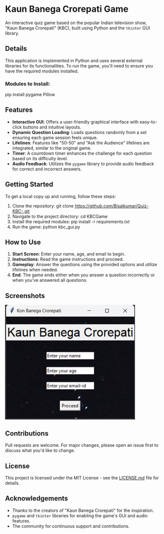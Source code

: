 # Kaun Banega Crorepati Game

An interactive quiz game based on the popular Indian television show, "Kaun Banega Crorepati" (KBC), built using Python and the `tkinter` GUI library.

## Details

This application is implemented in Python and uses several external libraries for its functionalities. To run the game, you'll need to ensure you have the required modules installed.

### Modules to Install:

pip install pygame Pillow

## Features

- **Interactive GUI**: Offers a user-friendly graphical interface with easy-to-click buttons and intuitive layouts.
- **Dynamic Question Loading**: Loads questions randomly from a set ensuring each game session feels unique.
- **Lifelines**: Features like "50-50" and "Ask the Audience" lifelines are integrated, similar to the original game.
- **Timer**: A countdown timer enhances the challenge for each question based on its difficulty level.
- **Audio Feedback**: Utilizes the `pygame` library to provide audio feedback for correct and incorrect answers.

## Getting Started

To get a local copy up and running, follow these steps:

1. Clone the repository: git clone https://github.com/Bisalkumar/Quiz-KBC-.git
2. Navigate to the project directory: cd KBCGame
3. Install the required modules: pip install -r requirements.txt
4. Run the game: python kbc_gui.py


## How to Use

1. **Start Screen**: Enter your name, age, and email to begin.
2. **Instructions**: Read the game instructions and proceed.
3. **Gameplay**: Answer the questions using the provided options and utilize lifelines when needed.
4. **End**: The game ends either when you answer a question incorrectly or when you've answered all questions.

## Screenshots

![Sample.png](Sample.png)


## Contributions

Pull requests are welcome. For major changes, please open an issue first to discuss what you'd like to change.

## License

This project is licensed under the MIT License - see the [LICENSE.md](LICENSE.md) file for details.

## Acknowledgements

- Thanks to the creators of "Kaun Banega Crorepati" for the inspiration.
- `pygame` and `tkinter` libraries for enabling the game's GUI and audio features.
- The community for continuous support and contributions.
